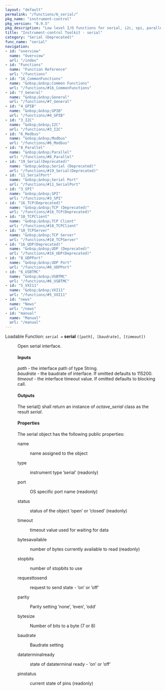 ```yaml
---
layout: "default"
permalink: "/functions/6_serial/"
pkg_name: "instrument-control"
pkg_version: "0.9.5"
pkg_description: "Low level I/O functions for serial, i2c, spi, parallel, tcp, gpib, modbus, vxi11, udp and usbtmc interfaces."
title: "Instrument-control Toolkit - serial"
category: "Serial (Deprecated)"
func_name: "serial"
navigation:
- id: "overview"
  name: "Overview"
  url: "/index"
- id: "Functions"
  name: "Function Reference"
  url: "/functions"
- id: "16_CommonFunctions"
  name: "&nbsp;&nbsp;Common Functions"
  url: "/functions/#16_CommonFunctions"
- id: "7_General"
  name: "&nbsp;&nbsp;General"
  url: "/functions/#7_General"
- id: "4_GPIB"
  name: "&nbsp;&nbsp;GPIB"
  url: "/functions/#4_GPIB"
- id: "3_I2C"
  name: "&nbsp;&nbsp;I2C"
  url: "/functions/#3_I2C"
- id: "6_Modbus"
  name: "&nbsp;&nbsp;Modbus"
  url: "/functions/#6_Modbus"
- id: "8_Parallel"
  name: "&nbsp;&nbsp;Parallel"
  url: "/functions/#8_Parallel"
- id: "19_Serial(Deprecated)"
  name: "&nbsp;&nbsp;Serial (Deprecated)"
  url: "/functions/#19_Serial(Deprecated)"
- id: "11_SerialPort"
  name: "&nbsp;&nbsp;Serial Port"
  url: "/functions/#11_SerialPort"
- id: "3_SPI"
  name: "&nbsp;&nbsp;SPI"
  url: "/functions/#3_SPI"
- id: "16_TCP(Deprecated)"
  name: "&nbsp;&nbsp;TCP (Deprecated)"
  url: "/functions/#16_TCP(Deprecated)"
- id: "10_TCPClient"
  name: "&nbsp;&nbsp;TCP Client"
  url: "/functions/#10_TCPClient"
- id: "10_TCPServer"
  name: "&nbsp;&nbsp;TCP Server"
  url: "/functions/#10_TCPServer"
- id: "16_UDP(Deprecated)"
  name: "&nbsp;&nbsp;UDP (Deprecated)"
  url: "/functions/#16_UDP(Deprecated)"
- id: "8_UDPPort"
  name: "&nbsp;&nbsp;UDP Port"
  url: "/functions/#8_UDPPort"
- id: "6_USBTMC"
  name: "&nbsp;&nbsp;USBTMC"
  url: "/functions/#6_USBTMC"
- id: "5_VXI11"
  name: "&nbsp;&nbsp;VXI11"
  url: "/functions/#5_VXI11"
- id: "news"
  name: "News"
  url: "/news"
- id: "manual"
  name: "Manual"
  url: "/manual"
---
```

<dl class="first-deftypefn">
<dt class="deftypefn" id="index-serial"><span class="category-def">Loadable Function: </span><span><code class="def-type"><var class="var">serial</var> =</code> <strong class="def-name">serial</strong> <code class="def-code-arguments">([<var class="var">path</var>], [<var class="var">baudrate</var>], [<var class="var">timeout</var>])</code><a class="copiable-link" href="#index-serial"></a></span></dt>
<dd> 
<p>Open serial interface.
</p> 
<h4 class="subsubheading" id="Inputs"><span>Inputs<a class="copiable-link" href="#Inputs"></a></span></h4>
<p><var class="var">path</var> - the interface path of type String. <br><var class="var">baudrate</var> - the baudrate of interface. If omitted defaults to 115200. <br><var class="var">timeout</var> - the interface timeout value. If omitted defaults to blocking call.
</p> 
<h4 class="subsubheading" id="Outputs"><span>Outputs<a class="copiable-link" href="#Outputs"></a></span></h4>
<p>The serial() shall return an instance of <var class="var">octave_serial</var> class as the result <var class="var">serial</var>.
 </p><h4 class="subsubheading" id="Properties"><span>Properties<a class="copiable-link" href="#Properties"></a></span></h4>
<p>The serial object has the following public properties:
 </p><dl class="table">
<dt>name</dt>
<dd><p>name assigned to the object
 </p></dd>
<dt>type</dt>
<dd><p>instrument type &rsquo;serial&rsquo; (readonly)
 </p></dd>
<dt>port</dt>
<dd><p>OS specific port name (readonly)
 </p></dd>
<dt>status</dt>
<dd><p>status of the object &rsquo;open&rsquo; or &rsquo;closed&rsquo; (readonly)
 </p></dd>
<dt>timeout</dt>
<dd><p>timeout value used for waiting for data
 </p></dd>
<dt>bytesavailable</dt>
<dd><p>number of bytes currently available to read (readonly)
 </p></dd>
<dt>stopbits</dt>
<dd><p>number of stopbits to use
 </p></dd>
<dt>requesttosend</dt>
<dd><p>request to send state - &rsquo;on&rsquo; or &rsquo;off&rsquo;
 </p></dd>
<dt>parity</dt>
<dd><p>Parity setting &rsquo;none&rsquo;, &rsquo;even&rsquo;, &rsquo;odd&rsquo;
 </p></dd>
<dt>bytesize</dt>
<dd><p>Number of bits to a byte (7 or 8)
 </p></dd>
<dt>baudrate</dt>
<dd><p>Baudrate setting
 </p></dd>
<dt>dataterminalready</dt>
<dd><p>state of dataterminal ready - &rsquo;on&rsquo; or &rsquo;off&rsquo;
 </p></dd>
<dt>pinstatus</dt>
<dd><p>current state of pins (readonly)
 </p></dd>
</dl>
</dd></dl>